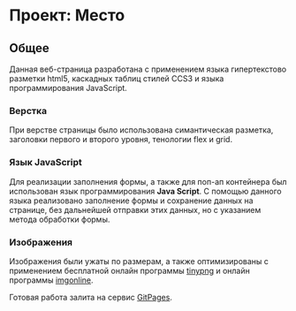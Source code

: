 # Проект: Место

## Общее

Данная веб-страница разработана с применением языка гипертекстово разметки html5, каскадных таблиц
стилей CCS3 и языка программирования JavaScript.

### Верстка

При верстве страницы было использована симантическая разметка, заголовки первого и второго уровня, 
тенологии flex и grid.

### Язык JavaScript

Для реализации заполнения формы, а также для поп-ап контейнера был использован язык программирования 
**Java Script**. С помощью данного языка реализовано заполнение формы и сохранение данных на странице, без дальнейшей отправки этих данных, но с указанием метода обработки формы. 

### Изображения

Изображения были ужаты по размерам, а также оптимизированы с применением бесплатной онлайн программы [tinypng](https://tinypng.com/) и онлайн программы [imgonline](https://www.imgonline.com.ua/).

Готовая работа залита на сервис [GitPages](https://minindmitriy.github.io/mesto/).